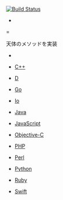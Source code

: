 [![Build Status](https://travis-ci.org/furaji/sora-no-method.svg?branch=master)](https://travis-ci.org/furaji/sora-no-method)

-
=

天体のメソッドを実装

-

- [C++](天体.cpp)
- [D](天体.d)
- [Go](天体.go)
- [Io](天体.io)
- [Java](天体.java)
- [JavaScript](天体.js)
- [Objective-C](天体.m)
- [PHP](天体.php)
- [Perl](天体.pl)
- [Python](天体.py)
- [Ruby](天体.rb)
- [Swift](天体.swift)
